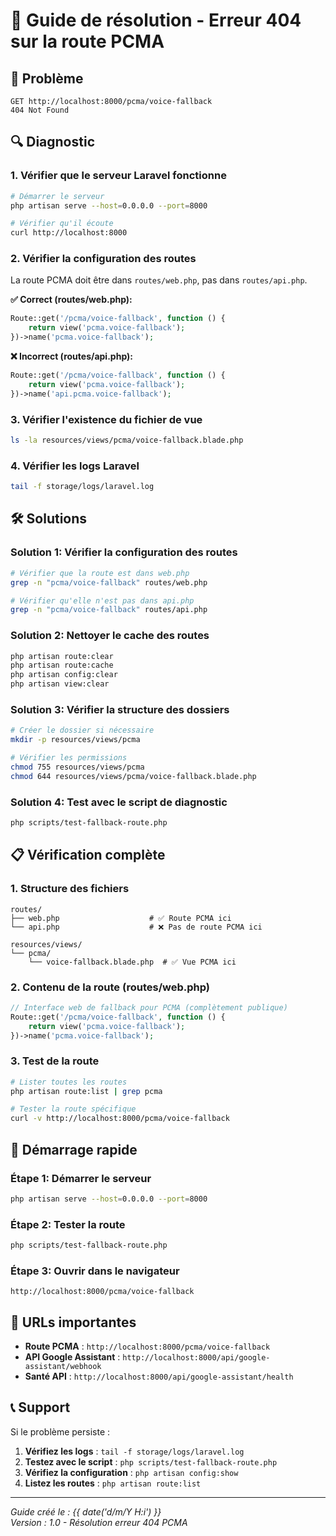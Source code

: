 # 🔧 Guide de résolution - Erreur 404 sur la route PCMA

## 🚨 Problème

```
GET http://localhost:8000/pcma/voice-fallback
404 Not Found
```

## 🔍 Diagnostic

### 1. Vérifier que le serveur Laravel fonctionne

```bash
# Démarrer le serveur
php artisan serve --host=0.0.0.0 --port=8000

# Vérifier qu'il écoute
curl http://localhost:8000
```

### 2. Vérifier la configuration des routes

La route PCMA doit être dans `routes/web.php`, pas dans `routes/api.php`.

**✅ Correct (routes/web.php):**

```php
Route::get('/pcma/voice-fallback', function () {
    return view('pcma.voice-fallback');
})->name('pcma.voice-fallback');
```

**❌ Incorrect (routes/api.php):**

```php
Route::get('/pcma/voice-fallback', function () {
    return view('pcma.voice-fallback');
})->name('api.pcma.voice-fallback');
```

### 3. Vérifier l'existence du fichier de vue

```bash
ls -la resources/views/pcma/voice-fallback.blade.php
```

### 4. Vérifier les logs Laravel

```bash
tail -f storage/logs/laravel.log
```

## 🛠️ Solutions

### Solution 1: Vérifier la configuration des routes

```bash
# Vérifier que la route est dans web.php
grep -n "pcma/voice-fallback" routes/web.php

# Vérifier qu'elle n'est pas dans api.php
grep -n "pcma/voice-fallback" routes/api.php
```

### Solution 2: Nettoyer le cache des routes

```bash
php artisan route:clear
php artisan route:cache
php artisan config:clear
php artisan view:clear
```

### Solution 3: Vérifier la structure des dossiers

```bash
# Créer le dossier si nécessaire
mkdir -p resources/views/pcma

# Vérifier les permissions
chmod 755 resources/views/pcma
chmod 644 resources/views/pcma/voice-fallback.blade.php
```

### Solution 4: Test avec le script de diagnostic

```bash
php scripts/test-fallback-route.php
```

## 📋 Vérification complète

### 1. Structure des fichiers

```
routes/
├── web.php                    # ✅ Route PCMA ici
└── api.php                    # ❌ Pas de route PCMA ici

resources/views/
└── pcma/
    └── voice-fallback.blade.php  # ✅ Vue PCMA ici
```

### 2. Contenu de la route (routes/web.php)

```php
// Interface web de fallback pour PCMA (complètement publique)
Route::get('/pcma/voice-fallback', function () {
    return view('pcma.voice-fallback');
})->name('pcma.voice-fallback');
```

### 3. Test de la route

```bash
# Lister toutes les routes
php artisan route:list | grep pcma

# Tester la route spécifique
curl -v http://localhost:8000/pcma/voice-fallback
```

## 🚀 Démarrage rapide

### Étape 1: Démarrer le serveur

```bash
php artisan serve --host=0.0.0.0 --port=8000
```

### Étape 2: Tester la route

```bash
php scripts/test-fallback-route.php
```

### Étape 3: Ouvrir dans le navigateur

```
http://localhost:8000/pcma/voice-fallback
```

## 🔗 URLs importantes

-   **Route PCMA** : `http://localhost:8000/pcma/voice-fallback`
-   **API Google Assistant** : `http://localhost:8000/api/google-assistant/webhook`
-   **Santé API** : `http://localhost:8000/api/google-assistant/health`

## 📞 Support

Si le problème persiste :

1. **Vérifiez les logs** : `tail -f storage/logs/laravel.log`
2. **Testez avec le script** : `php scripts/test-fallback-route.php`
3. **Vérifiez la configuration** : `php artisan config:show`
4. **Listez les routes** : `php artisan route:list`

---

_Guide créé le : {{ date('d/m/Y H:i') }}_  
_Version : 1.0 - Résolution erreur 404 PCMA_

